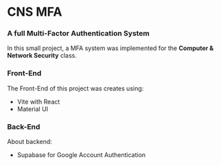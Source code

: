 # CNS MFA

### A full Multi-Factor Authentication System

In this small project, a MFA system was implemented for the **Computer & Network Security** class.

### Front-End
The Front-End of this project was creates using:
* Vite with React
* Material UI

### Back-End
About backend:
* Supabase for Google Account Authentication
